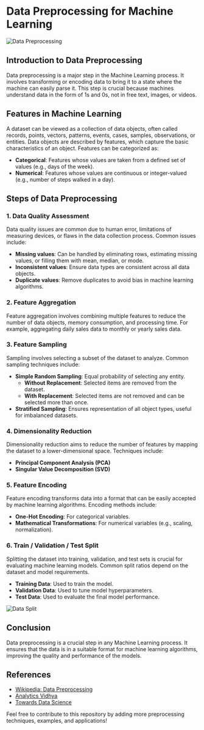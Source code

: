 # Data Preprocessing for Machine Learning

![Data Preprocessing](https://miro.medium.com/max/1400/1*e1ZP0G5X5Xh5Z5J5Q7tYkw.png)

## Introduction to Data Preprocessing

Data preprocessing is a major step in the Machine Learning process. It involves transforming or encoding data to bring it to a state where the machine can easily parse it. This step is crucial because machines understand data in the form of 1s and 0s, not in free text, images, or videos.

## Features in Machine Learning

A dataset can be viewed as a collection of data objects, often called records, points, vectors, patterns, events, cases, samples, observations, or entities. Data objects are described by features, which capture the basic characteristics of an object. Features can be categorized as:

- **Categorical**: Features whose values are taken from a defined set of values (e.g., days of the week).
- **Numerical**: Features whose values are continuous or integer-valued (e.g., number of steps walked in a day).

## Steps of Data Preprocessing

### 1. Data Quality Assessment

Data quality issues are common due to human error, limitations of measuring devices, or flaws in the data collection process. Common issues include:

- **Missing values**: Can be handled by eliminating rows, estimating missing values, or filling them with mean, median, or mode.
- **Inconsistent values**: Ensure data types are consistent across all data objects.
- **Duplicate values**: Remove duplicates to avoid bias in machine learning algorithms.

### 2. Feature Aggregation

Feature aggregation involves combining multiple features to reduce the number of data objects, memory consumption, and processing time. For example, aggregating daily sales data to monthly or yearly sales data.

### 3. Feature Sampling

Sampling involves selecting a subset of the dataset to analyze. Common sampling techniques include:

- **Simple Random Sampling**: Equal probability of selecting any entity.
  - **Without Replacement**: Selected items are removed from the dataset.
  - **With Replacement**: Selected items are not removed and can be selected more than once.
- **Stratified Sampling**: Ensures representation of all object types, useful for imbalanced datasets.

### 4. Dimensionality Reduction

Dimensionality reduction aims to reduce the number of features by mapping the dataset to a lower-dimensional space. Techniques include:

- **Principal Component Analysis (PCA)**
- **Singular Value Decomposition (SVD)**

### 5. Feature Encoding

Feature encoding transforms data into a format that can be easily accepted by machine learning algorithms. Encoding methods include:

- **One-Hot Encoding**: For categorical variables.
- **Mathematical Transformations**: For numerical variables (e.g., scaling, normalization).

### 6. Train / Validation / Test Split

Splitting the dataset into training, validation, and test sets is crucial for evaluating machine learning models. Common split ratios depend on the dataset and model requirements.

- **Training Data**: Used to train the model.
- **Validation Data**: Used to tune model hyperparameters.
- **Test Data**: Used to evaluate the final model performance.

![Data Split](https://miro.medium.com/max/1400/1*e1ZP0G5X5Xh5Z5J5Q7tYkw.png)

## Conclusion

Data preprocessing is a crucial step in any Machine Learning process. It ensures that the data is in a suitable format for machine learning algorithms, improving the quality and performance of the models.

## References

- [Wikipedia: Data Preprocessing](https://en.wikipedia.org/wiki/Data_preprocessing)
- [Analytics Vidhya](https://www.analyticsvidhya.com/)
- [Towards Data Science](https://towardsdatascience.com/)

Feel free to contribute to this repository by adding more preprocessing techniques, examples, and applications!
